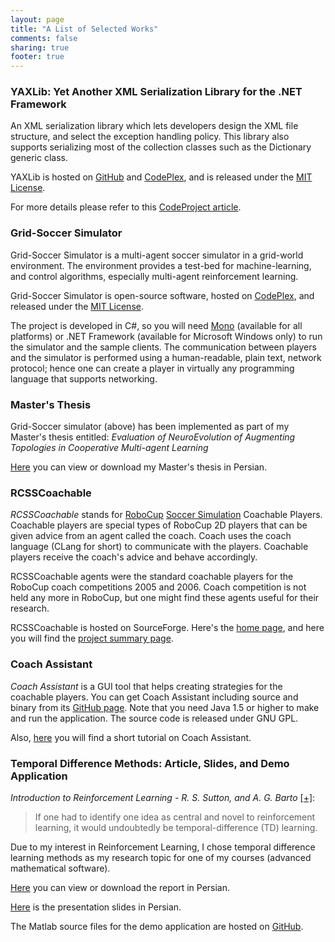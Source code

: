 ```yaml
---
layout: page
title: "A List of Selected Works"
comments: false
sharing: true
footer: true
---
```

### YAXLib: Yet Another XML Serialization Library for the .NET Framework

An XML serialization library which lets developers design the XML file structure, and select the exception handling policy. This library also supports serializing most of the collection classes such as the Dictionary generic class.

YAXLib is hosted on [GitHub](https://github.com/sinairv/YAXLib) and [CodePlex](https://yaxlib.codeplex.com/), and is released under the [MIT License](https://github.com/sinairv/YAXLib/blob/master/Copying.txt). 

For more details please refer to this [CodeProject article](http://www.codeproject.com/KB/XML/yaxlib.aspx).

### Grid-Soccer Simulator

Grid-Soccer Simulator is a multi-agent soccer simulator in a grid-world environment. The environment provides a test-bed for machine-learning, and control algorithms, especially multi-agent reinforcement learning.

Grid-Soccer Simulator is open-source software, hosted on [CodePlex](http://gridsoccer.codeplex.com), and released under the [MIT License](https://gridsoccer.codeplex.com/license).

The project is developed in C#, so you will need [Mono](http://www.mono-project.com/) (available for all platforms) or .NET Framework (available for Microsoft Windows only) to run the simulator and the sample clients. The communication between players and the simulator is performed using a human-readable, plain text, network protocol; hence one can create a player in virtually any programming language that supports networking.

### Master's Thesis

Grid-Soccer simulator (above) has been implemented as part of my Master's thesis entitled: *Evaluation of NeuroEvolution of Augmenting Topologies in Cooperative Multi-agent Learning*

[Here](https://drive.google.com/file/d/0B9FZAJLJr0EdT2NQa2s5WFZyMTg/edit?usp=sharing) you can view or download my Master's thesis in Persian.

### RCSSCoachable
*RCSSCoachable* stands for [RoboCup](http://www.robocup.org/) [Soccer Simulation](http://sserver.sourceforge.net/) Coachable Players. Coachable players are special types of RoboCup 2D players that can be given advice from an agent called the coach. Coach uses the coach language (CLang for short) to communicate with the players. Coachable players receive the coach's advice and behave accordingly.

RCSSCoachable agents were the standard coachable players for the RoboCup coach competitions 2005 and 2006. Coach competition is not held any more in RoboCup, but one might find these agents useful for their research.

RCSSCoachable is hosted on SourceForge. Here's the [home page](http://rcsscoachable.sourceforge.net/), and here you will find the [project summary page](http://sourceforge.net/projects/rcsscoachable).

### Coach Assistant
*Coach Assistant* is a GUI tool that helps creating strategies for the coachable players.
You can get Coach Assistant including source and binary from its [GitHub page](https://github.com/sinairv/CoachAssistant). Note that you need Java 1.5 or higher to make and run the application. 
The source code is released under GNU GPL.

Also, [here](http://www.sinairv.com/coachassistant/catut.html) you will find a short tutorial on Coach Assistant.

### Temporal Difference Methods: Article, Slides, and Demo Application

*Introduction to Reinforcement Learning - R. S. Sutton, and A. G. Barto* [[+]](http://www.cs.ualberta.ca/~sutton/book/ebook/node60.html):

> If one had to identify one idea as central and novel to reinforcement learning, it would undoubtedly be temporal-difference (TD) learning.

Due to my interest in Reinforcement Learning, I chose temporal difference learning methods as my research topic for one of my courses (advanced mathematical software).

[Here](https://drive.google.com/file/d/0B9FZAJLJr0Edb2NnNGRVR2ctd1k/edit?usp=sharing) you can view or download the report in Persian.

[Here](http://www.slideshare.net/sinairv/temporal-difference-methods-persian) is the presentation slides in Persian.

The Matlab source files for the demo application are hosted on [GitHub](https://github.com/sinairv/Temporal-Difference-Learning).
